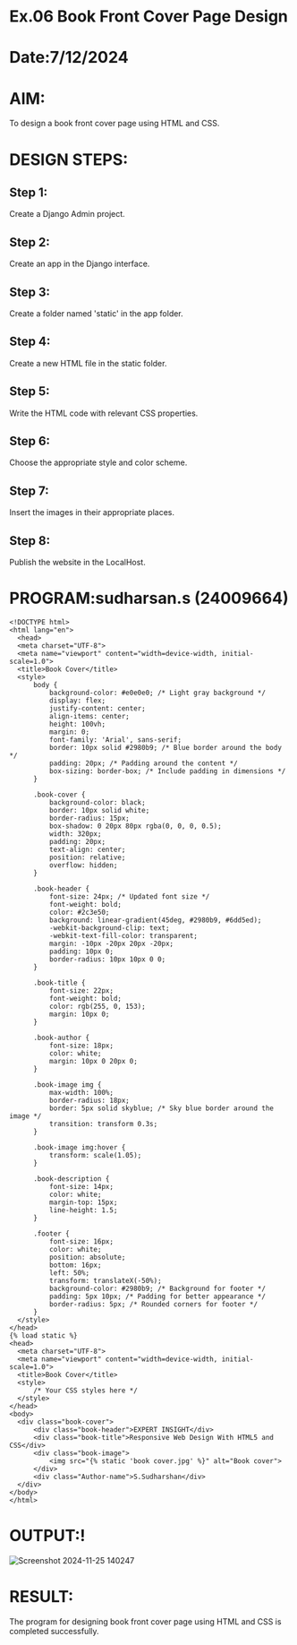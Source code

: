 # Ex.06 Book Front Cover Page Design
# Date:7/12/2024
# AIM:
To design a book front cover page using HTML and CSS.

# DESIGN STEPS:
## Step 1:
Create a Django Admin project.

## Step 2:
Create an app in the Django interface.

## Step 3:
Create a folder named 'static' in the app folder.

## Step 4:
Create a new HTML file in the static folder.

## Step 5:
Write the HTML code with relevant CSS properties.

## Step 6:
Choose the appropriate style and color scheme.

## Step 7:
Insert the images in their appropriate places.

## Step 8:
Publish the website in the LocalHost.

# PROGRAM:sudharsan.s (24009664)
  ```            
<!DOCTYPE html>
<html lang="en">
    <head>
    <meta charset="UTF-8">
    <meta name="viewport" content="width=device-width, initial-scale=1.0">
    <title>Book Cover</title>
    <style>
        body {
            background-color: #e0e0e0; /* Light gray background */
            display: flex;
            justify-content: center;
            align-items: center;
            height: 100vh;
            margin: 0;
            font-family: 'Arial', sans-serif;
            border: 10px solid #2980b9; /* Blue border around the body */
            padding: 20px; /* Padding around the content */
            box-sizing: border-box; /* Include padding in dimensions */
        }

        .book-cover {
            background-color: black;
            border: 10px solid white;
            border-radius: 15px;
            box-shadow: 0 20px 80px rgba(0, 0, 0, 0.5);
            width: 320px;
            padding: 20px;
            text-align: center;
            position: relative;
            overflow: hidden;
        }

        .book-header {
            font-size: 24px; /* Updated font size */
            font-weight: bold;
            color: #2c3e50;
            background: linear-gradient(45deg, #2980b9, #6dd5ed);
            -webkit-background-clip: text;
            -webkit-text-fill-color: transparent;
            margin: -10px -20px 20px -20px;
            padding: 10px 0;
            border-radius: 10px 10px 0 0;
        }

        .book-title {
            font-size: 22px;
            font-weight: bold;
            color: rgb(255, 0, 153);
            margin: 10px 0;
        }

        .book-author {
            font-size: 18px;
            color: white;
            margin: 10px 0 20px 0;
        }

        .book-image img {
            max-width: 100%;
            border-radius: 18px;
            border: 5px solid skyblue; /* Sky blue border around the image */
            transition: transform 0.3s;
        }

        .book-image img:hover {
            transform: scale(1.05);
        }

        .book-description {
            font-size: 14px;
            color: white;
            margin-top: 15px;
            line-height: 1.5;
        }

        .footer {
            font-size: 16px;
            color: white;
            position: absolute;
            bottom: 16px;
            left: 50%;
            transform: translateX(-50%);
            background-color: #2980b9; /* Background for footer */
            padding: 5px 10px; /* Padding for better appearance */
            border-radius: 5px; /* Rounded corners for footer */
        }
    </style>
</head>
{% load static %}
<head>
    <meta charset="UTF-8">
    <meta name="viewport" content="width=device-width, initial-scale=1.0">
    <title>Book Cover</title>
    <style>
        /* Your CSS styles here */
    </style>
</head>
<body>
    <div class="book-cover">
        <div class="book-header">EXPERT INSIGHT</div>
        <div class="book-title">Responsive Web Design With HTML5 and CSS</div>
        <div class="book-image">
            <img src="{% static 'book cover.jpg' %}" alt="Book cover">
        </div>
        <div class="Author-name">S.Sudharshan</div>
    </div>
</body>
</html>
  ```
                  

# OUTPUT:!
![Screenshot 2024-11-25 140247](https://github.com/user-attachments/assets/7fa9b467-85d2-41ab-a4fb-9ff3d5c1c99e)

# RESULT:
The program for designing book front cover page using HTML and CSS is completed successfully.
